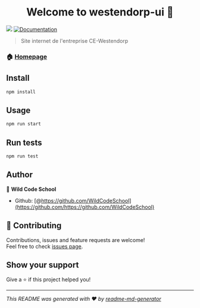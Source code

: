 <h1 align="center">Welcome to westendorp-ui 👋</h1>
<p>
  <img src="https://img.shields.io/badge/version-1.0.0-blue.svg?cacheSeconds=2592000" />
  <a href="https://github.com/WildCodeSchool/tours-0219-js-westendorp-ui">
    <img alt="Documentation" src="https://img.shields.io/badge/documentation-yes-brightgreen.svg" target="_blank" />
  </a>
</p>

> Site internet de l&#39;entreprise CE-Westendorp

### 🏠 [Homepage](home.component.html)

## Install

```sh
npm install
```

## Usage

```sh
npm run start
```

## Run tests

```sh
npm run test
```

## Author

👤 **Wild Code School**

* Github: [@https://github.com/WildCodeSchool](https://github.com/https://github.com/WildCodeSchool)

## 🤝 Contributing

Contributions, issues and feature requests are welcome!<br />Feel free to check [issues page](https://github.com/WildCodeSchool/tours-0219-js-westendorp-ui/issues).

## Show your support

Give a ⭐️ if this project helped you!

***
_This README was generated with ❤️ by [readme-md-generator](https://github.com/kefranabg/readme-md-generator)_